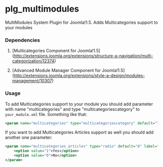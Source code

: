 plg_multimodules
================

MultiModules System Plugin for Joomla!1.5. Adds Multicategories support to your modules

### Dependencies

1. [Multicategories Component for Joomla!1.5]
(http://extensions.joomla.org/extensions/structure-a-navigation/multi-categorization/12374)

2. [Advanced Module Manager Component for Joomla!1.5]
(http://extensions.joomla.org/extensions/style-a-design/modules-management/10307)

### Usage

To add Multicategories support to your module you should add parameter with name "multicategories" and type "multicategoriescategory" to `your_module.xml` file. Something like that:

```xml
<param name="multicategories" type="multicategoriescategory" default="" size="10" multiple="multiple" label="Multicategories" description="Choose categories with Ctrl+Click"/>
```

If you want to add Multicategories Articles support as well you should add another one parameter:

```xml
<param name="multicategories_articles" type="radio" default="0" label="Multicategories Articles" description="Enable/Disable multicategories articles support">
    <option value="1">Yes</option>
    <option value="0">No</option>
</param>
```